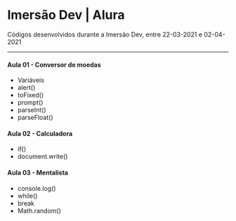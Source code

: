 # Imersão Dev | Alura

Códigos desenvolvidos durante a Imersão Dev, entre 22-03-2021 e 02-04-2021



---

#### Aula 01 - Conversor de moedas

* Variáveis
* alert()
* toFixed()
* prompt()
* parseInt()
* parseFloat()


#### Aula 02 - Calculadora

* if()
* document.write()

#### Aula 03 - Mentalista

* console.log()
* while()
* break
* Math.random()